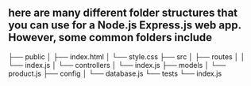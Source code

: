 ## here are many different folder structures that you can use for a Node.js Express.js web app. However, some common folders include
├── public
│   ├── index.html
│   └── style.css
├── src
│   ├── routes
│   │   └── index.js
│   └── controllers
│       └── index.js
├── models
│   └── product.js
├── config
│   └── database.js
└── tests
    └── index.js